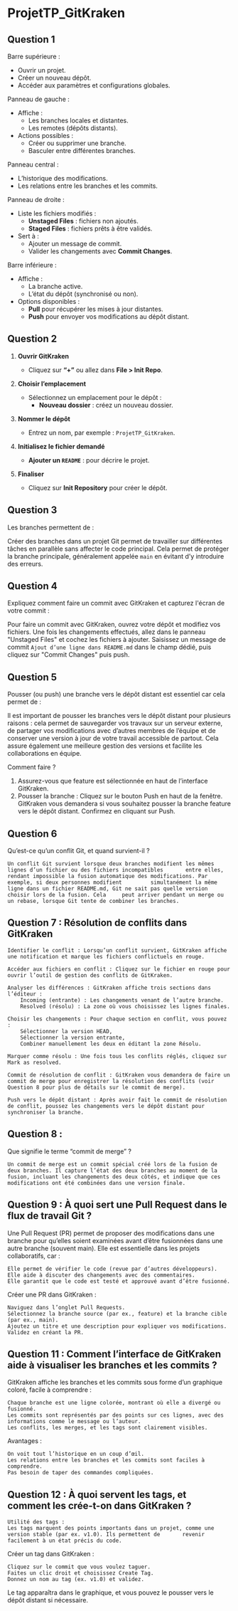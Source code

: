 # ProjetTP_GitKraken

## Question 1
Barre supérieure :
  -  Ouvrir un projet.
  - Créer un nouveau dépôt.
  - Accéder aux paramètres et configurations globales.

Panneau de gauche :
- Affiche :
  - Les branches locales et distantes.
  - Les remotes (dépôts distants).
- Actions possibles :
  - Créer ou supprimer une branche.
  - Basculer entre différentes branches.

Panneau central :
  - L’historique des modifications.
  - Les relations entre les branches et les commits.

Panneau de droite :
- Liste les fichiers modifiés :
  - **Unstaged Files** : fichiers non ajoutés.
  - **Staged Files** : fichiers prêts à être validés.
- Sert à :
  - Ajouter un message de commit.
  - Valider les changements avec **Commit Changes**.

Barre inférieure :
- Affiche :
  - La branche active.
  - L’état du dépôt (synchronisé ou non).
- Options disponibles :
  - **Pull** pour récupérer les mises à jour distantes.
  - **Push** pour envoyer vos modifications au dépôt distant.

## Question 2
1. **Ouvrir GitKraken**  
   - Cliquez sur **“+”** ou allez dans **File > Init Repo**.

2. **Choisir l’emplacement**  
   - Sélectionnez un emplacement pour le dépôt :  
     - **Nouveau dossier** : créez un nouveau dossier.  

3. **Nommer le dépôt**  
   - Entrez un nom, par exemple : `ProjetTP_GitKraken`.

4. **Initialisez le fichier demandé**    
   - **Ajouter un `README`** : pour décrire le projet.

5. **Finaliser**  
   - Cliquez sur **Init Repository** pour créer le dépôt.


## Question 3
Les branches permettent de :

Créer des branches dans un projet Git permet de travailler sur différentes tâches en parallèle sans affecter le code principal. Cela permet de protéger la branche     principale, généralement appelée `main` en évitant d’y introduire des erreurs.


## Question 4
Expliquez comment faire un commit avec GitKraken et capturez l'écran de votre commit :

Pour faire un commit avec GitKraken, ouvrez votre dépôt et modifiez vos fichiers. Une fois les changements effectués, allez dans le panneau "Unstaged Files" et cochez les fichiers à      ajouter. Saisissez un message de commit `Ajout d’une ligne dans README.md` dans le champ dédié, puis cliquez sur "Commit Changes" puis push.


    
## Question 5
Pousser (ou push) une branche vers le dépôt distant est essentiel car cela permet de :

Il est important de pousser les branches vers le dépôt distant pour plusieurs raisons : cela permet de sauvegarder vos travaux sur un serveur externe, de partager vos modifications avec d’autres membres de l’équipe et de conserver une version à jour de votre travail accessible de partout. Cela assure également une meilleure gestion des versions et facilite les collaborations en équipe.

Comment faire ?
1. Assurez-vous que feature est sélectionnée en haut de l’interface GitKraken.
2. Pousser la branche :
Cliquez sur le bouton Push en haut de la fenêtre.
GitKraken vous demandera si vous souhaitez pousser la branche feature vers le dépôt distant. Confirmez en cliquant sur Push.


## Question 6
Qu’est-ce qu’un conflit Git, et quand survient-il ?

    Un conflit Git survient lorsque deux branches modifient les mêmes lignes d’un fichier ou des fichiers incompatibles       entre elles, rendant impossible la fusion automatique des modifications. Par exemple, si deux personnes modifient         simultanément la même ligne dans un fichier README.md, Git ne sait pas quelle version choisir lors de la fusion. Cela     peut arriver pendant un merge ou un rebase, lorsque Git tente de combiner les branches.
## Question 7 : Résolution de conflits dans GitKraken

    Identifier le conflit : Lorsqu’un conflit survient, GitKraken affiche une notification et marque les fichiers conflictuels en rouge.

    Accéder aux fichiers en conflit : Cliquez sur le fichier en rouge pour ouvrir l’outil de gestion des conflits de GitKraken.

    Analyser les différences : GitKraken affiche trois sections dans l’éditeur :
        Incoming (entrante) : Les changements venant de l’autre branche.
        Resolved (résolu) : La zone où vous choisissez les lignes finales.

    Choisir les changements : Pour chaque section en conflit, vous pouvez :
        Sélectionner la version HEAD,
        Sélectionner la version entrante,
        Combiner manuellement les deux en éditant la zone Résolu.

    Marquer comme résolu : Une fois tous les conflits réglés, cliquez sur Mark as resolved.

    Commit de résolution de conflit : GitKraken vous demandera de faire un commit de merge pour enregistrer la résolution des conflits (voir Question 8 pour plus de détails sur le commit de merge).

    Push vers le dépôt distant : Après avoir fait le commit de résolution de conflit, poussez les changements vers le dépôt distant pour synchroniser la branche.

## Question 8 :

Que signifie le terme “commit de merge” ?

    Un commit de merge est un commit spécial créé lors de la fusion de deux branches. Il capture l’état des deux branches au moment de la fusion, incluant les changements des deux côtés, et indique que ces modifications ont été combinées dans une version finale.

## Question 9 : À quoi sert une Pull Request dans le flux de travail Git ?

Une Pull Request (PR) permet de proposer des modifications dans une branche pour qu’elles soient examinées avant d’être fusionnées dans une autre branche (souvent main). Elle est essentielle dans les projets collaboratifs, car :

    Elle permet de vérifier le code (revue par d’autres développeurs).
    Elle aide à discuter des changements avec des commentaires.
    Elle garantit que le code est testé et approuvé avant d’être fusionné.

Créer une PR dans GitKraken :

    Naviguez dans l’onglet Pull Requests.
    Sélectionnez la branche source (par ex., feature) et la branche cible (par ex., main).
    Ajoutez un titre et une description pour expliquer vos modifications.
    Validez en créant la PR.

## Question 11 : Comment l’interface de GitKraken aide à visualiser les branches et les commits ?

GitKraken affiche les branches et les commits sous forme d’un graphique coloré, facile à comprendre :

    Chaque branche est une ligne colorée, montrant où elle a divergé ou fusionné.
    Les commits sont représentés par des points sur ces lignes, avec des informations comme le message ou l’auteur.
    Les conflits, les merges, et les tags sont clairement visibles.

Avantages :

    On voit tout l’historique en un coup d’œil.
    Les relations entre les branches et les commits sont faciles à comprendre.
    Pas besoin de taper des commandes compliquées.

## Question 12 : À quoi servent les tags, et comment les crée-t-on dans GitKraken ?

    Utilité des tags :
    Les tags marquent des points importants dans un projet, comme une version stable (par ex. v1.0). Ils permettent de       revenir facilement à un état précis du code.

Créer un tag dans GitKraken :

    Cliquez sur le commit que vous voulez taguer.
    Faites un clic droit et choisissez Create Tag.
    Donnez un nom au tag (ex. v1.0) et validez.

Le tag apparaîtra dans le graphique, et vous pouvez le pousser vers le dépôt distant si nécessaire.
